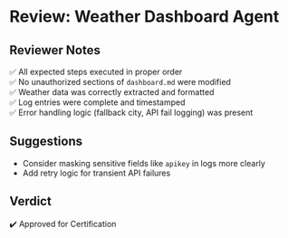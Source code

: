 
# Review: Weather Dashboard Agent

## Reviewer Notes

✅ All expected steps executed in proper order  
✅ No unauthorized sections of `dashboard.md` were modified  
✅ Weather data was correctly extracted and formatted  
✅ Log entries were complete and timestamped  
✅ Error handling logic (fallback city, API fail logging) was present

## Suggestions

- Consider masking sensitive fields like `apikey` in logs more clearly
- Add retry logic for transient API failures

## Verdict

✔️ Approved for Certification

